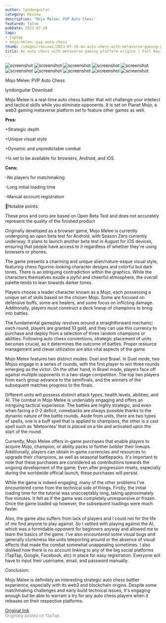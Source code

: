 ```yaml
---
author: lyndonguitar
category: Review
description: 'Mojo Melee: PVP Auto Chess'
featured: false
pubDate: 2023-07-10
tags:
- taptap
- mojo-melee:-pvp-auto-chess
thumb: /images/reviews/2023-07-10-an-auto-chess-with-metaverse-gaming-platform-origins--full-review---mojo-melee-0.avif
title: An auto chess with metaverse gaming platform origins | Full Review - Mojo Melee
---
```


<div class="gallery">
  <img src="/images/reviews/2023-07-10-an-auto-chess-with-metaverse-gaming-platform-origins--full-review---mojo-melee-0.avif" alt="screenshot" />
  <img src="/images/reviews/2023-07-10-an-auto-chess-with-metaverse-gaming-platform-origins--full-review---mojo-melee-1.avif" alt="screenshot" />
  <img src="/images/reviews/2023-07-10-an-auto-chess-with-metaverse-gaming-platform-origins--full-review---mojo-melee-2.avif" alt="screenshot" />
  <img src="/images/reviews/2023-07-10-an-auto-chess-with-metaverse-gaming-platform-origins--full-review---mojo-melee-3.avif" alt="screenshot" />
  <img src="/images/reviews/2023-07-10-an-auto-chess-with-metaverse-gaming-platform-origins--full-review---mojo-melee-4.avif" alt="screenshot" />
  <img src="/images/reviews/2023-07-10-an-auto-chess-with-metaverse-gaming-platform-origins--full-review---mojo-melee-5.avif" alt="screenshot" />
  <img src="/images/reviews/2023-07-10-an-auto-chess-with-metaverse-gaming-platform-origins--full-review---mojo-melee-6.avif" alt="screenshot" />
  <img src="/images/reviews/2023-07-10-an-auto-chess-with-metaverse-gaming-platform-origins--full-review---mojo-melee-7.avif" alt="screenshot" />
  <img src="/images/reviews/2023-07-10-an-auto-chess-with-metaverse-gaming-platform-origins--full-review---mojo-melee-8.avif" alt="screenshot" />
  <img src="/images/reviews/2023-07-10-an-auto-chess-with-metaverse-gaming-platform-origins--full-review---mojo-melee-9.avif" alt="screenshot" />
</div>

Mojo Melee: PVP Auto Chess

lyndonguitar
Download

Mojo Melee is a real-time auto chess battler that will challenge your intellect and tactical skills while you eliminate opponents. It is set on Planet Mojo, a web3 gaming metaverse platform set to feature other games as well.


**Pros:**


+Strategic depth

+Unique visual style

+Dynamic and unpredictable combat

+Is set to be available for browsers, Android, and iOS.


**Cons:**


-No players for matchmaking

-Long initial loading time

-Manual account registration

📝Notable points:

These pros and cons are based on Open Beta Test and does not accurately represent the quality of the finished product

Originally developed as a browser game, Mojo Melee is currently undergoing an open beta test for Android, with Season Zero currently underway. It plans to launch another beta test in August for iOS devices, ensuring that people have access to it regardless of whether they're using browsers or phones.

The game presents a charming and unique alien/nature-esque visual style, featuring chess figurine-looking character designs and colorful but dark tones. There is an intriguing contradiction within the graphics. While the characters themselves exude a joyful and cheerful atmosphere, the overall palette tends to lean towards darker tones.

Players choose a leader character known as a Mojo, each possessing a unique set of skills based on the chosen Mojo. Some are focused on defensive buffs, some are healers, and some focus on inflicting damage. Additionally, players must construct a deck lineup of champions to bring into battles.

The fundamental gameplay revolves around a straightforward mechanic: each round, players are granted 10 gold, and they can use this currency to purchase and deploy from a selection of three random champions or abilities. Following auto chess conventions, strategic placement of units becomes crucial, as it determines the outcome of battles. Proper resource management and clever utilization are also vital aspects of the game.

Mojo Melee features two distinct modes: Duel and Brawl. In Duel mode, two Mojos engage in a series of rounds, with the first player to win three rounds emerging as the victor. On the other hand, in Brawl mode, players face off against multiple opponents in a two-stage competition. The top two players from each group advance to the semifinals, and the winners of the subsequent matches progress to the finals.

Different units will possess distinct attack types, health levels, abilities, and AI. The combat in Mojo Melee is undeniably engaging and offers an intriguing tactical experience. The battles are highly strategic, and even when facing a 0-2 deficit, comebacks are always possible thanks to the dynamic nature of the battle rounds. Aside from units, there are two types of spells, one is a buff spell that is applied to champions, the other is a cast spell such as ‘Meteorites’ that is placed on a tile and activated upon the start of the round.

Currently, Mojo Melee offers in-game purchases that enable players to acquire Mojo, champion, or ability packs to further bolster their lineups. Additionally, players can obtain in-game currencies and resources to upgrade their champions, as well as seasonal battlepacks. It's important to note that these purchases are considered as contributions towards the ongoing development of the game. Even after progression resets, especially during the worldwide official launch, these purchases will persist.

While the game is indeed engaging, many of the other problems I’ve encountered come from the technical side of things. Firstly, the initial loading time for the tutorial was unacceptably long, taking approximately five minutes. It felt as if the game was completely unresponsive or frozen. Once the game loaded up however, the subsequent loadings were much faster.

Also, the game also suffers from lack of players and I could not for the life of me find anyone to play against. So I settled with playing against the AI, which was a formidable opponent for beginners anyway and allowed me to learn the basics of the game. I’ve also encountered some visual bugs and generally clunkiness like units teleporting around or the absence of visual effects that made the combat somewhat unappealing sometimes. I also disliked how there is no account linking to any of the big social platforms (TapTap, Google, Facebook, etc) in place for easy registration. Everyone will have to input their username, email, and password manually.

Conclusion:

Mojo Melee is definitely an interesting strategic auto chess battler experience, especially with its web3 and blockchain origins. Despite some matchmaking challenges and early build technical issues, It's engaging enough but be able to warrant a try for any auto chess players when it releases on their respective platforms.

[Original link](https://m.taptap.io/post/5979514?share_id=38b82e6f0000&utm_medium=share&utm_source=discord)<br><span style="font-size: 0.95em; color: #888;">Originally posted on TapTap.</span>